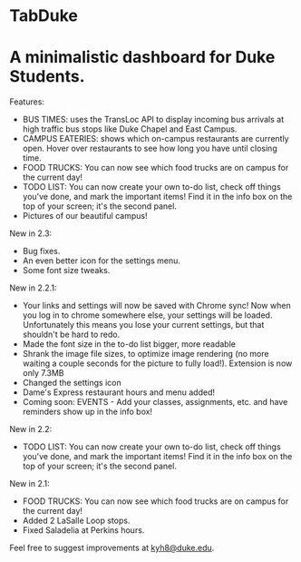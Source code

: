 # TabDuke
A minimalistic dashboard for Duke Students.
=====
Features:
- BUS TIMES: uses the TransLoc API to display incoming bus arrivals at high traffic bus stops like Duke Chapel and East Campus.
- CAMPUS EATERIES: shows which on-campus restaurants are currently open. Hover over restaurants to see how long you have until closing time.
- FOOD TRUCKS: You can now see which food trucks are on campus for the current day!
- TODO LIST: You can now create your own to-do list, check off things you've done, and mark the important items! Find it in the info box on the top of your screen; it's the second panel.
- Pictures of our beautiful campus!

New in 2.3:
- Bug fixes.
- An even better icon for the settings menu.
- Some font size tweaks.

New in 2.2.1:
- Your links and settings will now be saved with Chrome sync! Now when you log in to chrome somewhere else, your settings will be loaded. Unfortunately this means you lose your current settings, but that shouldn't be hard to redo.
- Made the font size in the to-do list bigger, more readable
- Shrank the image file sizes, to optimize image rendering (no more waiting a couple seconds for the picture to fully load!). Extension is now only 7.3MB
- Changed the settings icon
- Dame's Express restaurant hours and menu added!
- Coming soon: EVENTS - Add your classes, assignments, etc. and have reminders show up in the info box!

New in 2.2:
- TODO LIST: You can now create your own to-do list, check off things you've done, and mark the important items! Find it in the info box on the top of your screen; it's the second panel.

New in 2.1:
- FOOD TRUCKS: You can now see which food trucks are on campus for the current day!
- Added 2 LaSalle Loop stops.
- Fixed Saladelia at Perkins hours.

Feel free to suggest improvements at kyh8@duke.edu.
